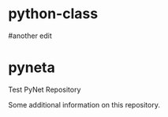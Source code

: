 # python-class

#another edit
# pyneta
Test PyNet Repository
 
Some additional information on this repository.
